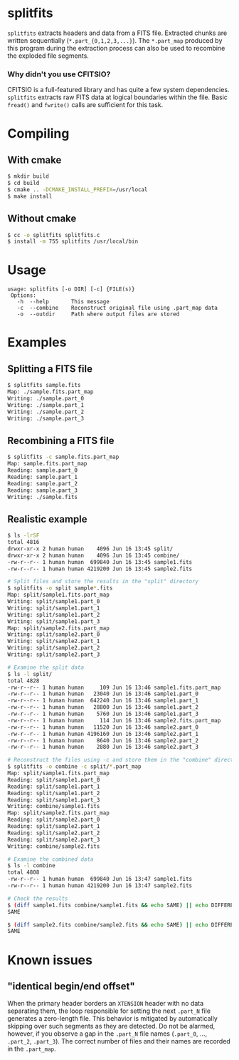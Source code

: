 # splitfits

`splitfits` extracts headers and data from a FITS file. Extracted chunks are written sequentially (`*.part_{0,1,2,3,...}`). The `*.part_map` produced by this program during the extraction process can also be used to recombine the exploded file segments.

### Why didn't you use CFITSIO?

CFITSIO is a full-featured library and has quite a few system dependencies. `splitfits` extracts raw FITS data at logical boundaries within the file. Basic `fread()` and `fwrite()` calls are sufficient for this task.

# Compiling

## With cmake
```sh
$ mkdir build
$ cd build
$ cmake .. -DCMAKE_INSTALL_PREFIX=/usr/local
$ make install
```

## Without cmake
```sh
$ cc -o splitfits splitfits.c
$ install -m 755 splitfits /usr/local/bin
```

# Usage

```
usage: splitfits [-o DIR] [-c] {FILE(s)}
 Options:
   -h  --help       This message
   -c  --combine    Reconstruct original file using .part_map data
   -o  --outdir     Path where output files are stored
```

# Examples

## Splitting a FITS file

```sh
$ splitfits sample.fits
Map: ./sample.fits.part_map
Writing: ./sample.part_0
Writing: ./sample.part_1
Writing: ./sample.part_2
Writing: ./sample.part_3
```

## Recombining a FITS file
```sh
$ splitfits -c sample.fits.part_map
Map: sample.fits.part_map
Reading: sample.part_0
Reading: sample.part_1
Reading: sample.part_2
Reading: sample.part_3
Writing: ./sample.fits
```

## Realistic example

```sh
$ ls -lrSF
total 4816
drwxr-xr-x 2 human human    4096 Jun 16 13:45 split/
drwxr-xr-x 2 human human    4096 Jun 16 13:45 combine/
-rw-r--r-- 1 human human  699840 Jun 16 13:45 sample1.fits
-rw-r--r-- 1 human human 4219200 Jun 16 13:45 sample2.fits

# Split files and store the results in the "split" directory
$ splitfits -o split sample*.fits
Map: split/sample1.fits.part_map
Writing: split/sample1.part_0
Writing: split/sample1.part_1
Writing: split/sample1.part_2
Writing: split/sample1.part_3
Map: split/sample2.fits.part_map
Writing: split/sample2.part_0
Writing: split/sample2.part_1
Writing: split/sample2.part_2
Writing: split/sample2.part_3

# Examine the split data
$ ls -l split/
total 4828
-rw-r--r-- 1 human human     109 Jun 16 13:46 sample1.fits.part_map
-rw-r--r-- 1 human human   23040 Jun 16 13:46 sample1.part_0
-rw-r--r-- 1 human human  642240 Jun 16 13:46 sample1.part_1
-rw-r--r-- 1 human human   28800 Jun 16 13:46 sample1.part_2
-rw-r--r-- 1 human human    5760 Jun 16 13:46 sample1.part_3
-rw-r--r-- 1 human human     114 Jun 16 13:46 sample2.fits.part_map
-rw-r--r-- 1 human human   11520 Jun 16 13:46 sample2.part_0
-rw-r--r-- 1 human human 4196160 Jun 16 13:46 sample2.part_1
-rw-r--r-- 1 human human    8640 Jun 16 13:46 sample2.part_2
-rw-r--r-- 1 human human    2880 Jun 16 13:46 sample2.part_3

# Reconstruct the files using -c and store them in the "combine" directory
$ splitfits -o combine -c split/*.part_map
Map: split/sample1.fits.part_map
Reading: split/sample1.part_0
Reading: split/sample1.part_1
Reading: split/sample1.part_2
Reading: split/sample1.part_3
Writing: combine/sample1.fits
Map: split/sample2.fits.part_map
Reading: split/sample2.part_0
Reading: split/sample2.part_1
Reading: split/sample2.part_2
Reading: split/sample2.part_3
Writing: combine/sample2.fits

# Examine the combined data
$ ls -l combine
total 4808
-rw-r--r-- 1 human human  699840 Jun 16 13:47 sample1.fits
-rw-r--r-- 1 human human 4219200 Jun 16 13:47 sample2.fits

# Check the results
$ (diff sample1.fits combine/sample1.fits && echo SAME) || echo DIFFERENT
SAME

$ (diff sample2.fits combine/sample2.fits && echo SAME) || echo DIFFERENT
SAME
```

# Known issues

## "identical begin/end offset"

When the primary header borders an `XTENSION` header with no data separating them, the loop responsible for setting the next `.part_N` file generates a zero-length file. This behavior is mitigated by automatically skipping over such segments as they are detected. Do not be alarmed, however, if you observe a gap in the `.part_N` file names (`.part_0`, ..., `.part_2`, `.part_3`). The correct number of files and their names are recorded in the `.part_map`.


